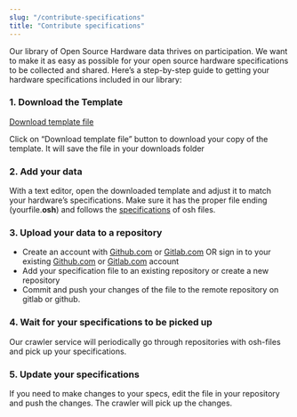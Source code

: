 ```yaml
---
slug: "/contribute-specifications"
title: "Contribute specifications"
---
```


Our library of Open Source Hardware data thrives on participation. We want to make it as easy as possible for your open source hardware specifications to be collected and shared.
Here’s a step-by-step guide to getting your hardware specifications included in our library:

### 1. Download the Template

[Download template file](somelink)

Click on “Download template file” button to download your copy of the template. It will save the file in your downloads folder

### 2. Add your data

With a text editor, open the downloaded template and adjust it to match your hardware’s specifications. Make sure it has the proper file ending (yourfile.**osh**) and follows the [specifications](somelink) of osh files.

### 3. Upload your data to a repository

- Create an account with [Github.com](https://www.github.com) or [Gitlab.com](https://www.gitlab.com) OR sign in to your existing [Github.com](https://www.github.com) or [Gitlab.com](https://www.gitlab.com) account
- Add your specification file to an existing repository or create a new repository
- Commit and push your changes of the file to the remote repository on gitlab or github.

### 4. Wait for your specifications to be picked up

Our crawler service will periodically go  through repositories with osh-files and pick up your specifications.

### 5. Update your specifications

If you need to make changes to your specs, edit the file in your repository and push the changes. The crawler will pick up the changes.
